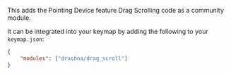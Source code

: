 This adds the Pointing Device feature Drag Scrolling code as a community module.

It can be integrated into your keymap by adding the following to your `keymap.json`:

```json
{
    "modules": ["drashna/drag_scroll"]
}
```
